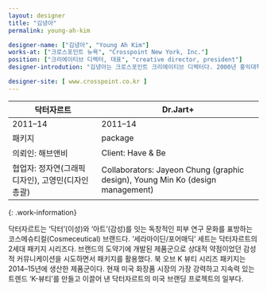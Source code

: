 ```yaml
---
layout: designer
title: "김녕아"
permalink: young-ah-kim

designer-name: ["김녕아", "Young Ah Kim"]
works-at: ["크로스포인트 뉴욕", "Crosspoint New York, Inc."]
position: ["크리에이티브 디렉터, 대표", "creative director, president"]
designer-introdution: "김녕아는 크로스포인트 크리에이티브 디렉터다. 2000년 홍익대학교 시각디자인과를 졸업한 뒤 크로스포인트에서 1999년부터 2006년까지 일했다. 2007년부터 크로스포인트 뉴욕 지사의 대표로 일하고 있다."

designer-site: [ www.crosspoint.co.kr ]
---
```


| 닥터자르트 | Dr.Jart+ |
|----------------|----------------|
| 2011–14 | 2011–14 |
| 패키지 | package |
| 의뢰인: 해브앤비 | Client: Have & Be |
| 협업자: 정자연(그래픽 디자인), 고영민(디자인 총괄) | Collaborators: Jayeon Chung (graphic design), Young Min Ko (design management) |
{: .work-information}

닥터자르트는 ‘닥터’(이성)와 ‘아트’(감성)를 잇는 독창적인 피부 연구 문화를 표방하는 코스메슈티컬(Cosmeceutical) 브랜드다. ‘세라마이딘/포어매딕’ 세트는 닥터자르트의 2세대 패키지 시리즈다. 브랜드의 도약기에 개발된 제품군으로 상대적 약점이었던 감성적 커뮤니케이션을 시도하면서 패키지를 활용했다. 북 오브 K 뷰티 시리즈 패키지는 2014–15년에 생산한 제품군이다. 현재 미국 화장품 시장의 가장 강력하고 지속력 있는 트렌드 ‘K-뷰티’를 만들고 이끌어 낸 닥터자르트의 미국 브랜딩 프로젝트의 일부다.
